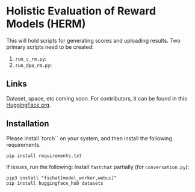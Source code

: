 # Holistic Evaluation of Reward Models (HERM)

This will hold scripts for generating scores and uploading results.
Two primary scripts need to be created:
1. `run_c_rm.py`:
2. `run_dpo_rm.py`:

## Links
Dataset, space, etc coming soon.
For contributors, it can be found in this [HuggingFace org](https://huggingface.co/ai2-rlhf-collab).

## Installation
Please install `torch`` on your system, and then install the following requirements.
```
pip install requirements.txt
```

If issues, run the following:
Install `fastchat` partially (for `conversation.py`):
```
pip3 install "fschat[model_worker,webui]"
pip install huggingface_hub datasets
```
